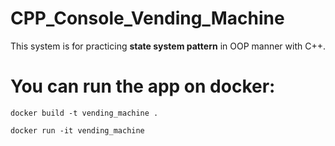 # CPP_Console_Vending_Machine

This system is for practicing __state system pattern__ in OOP manner with C++. 

# You can run the app on docker:

```
docker build -t vending_machine .

docker run -it vending_machine
```
